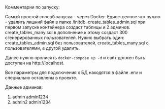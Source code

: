 Комментарии по запуску:

Самый простой способ запуска - через Docker.
Единственное что нужно - удалить лишний файл в папке /initdb. create_tables_admin.sql при первом запуске контейнера создаст таблицы и 2 админов. create_tables_many.sql в дополнение к этому создаст 300 сгенерированных пользователей. Нужно выбрать один: create_tables_admin.sql без пользователей, create_tables_many.sql с пользователями, а другой удалить.

Далее нужно прописать `docker-compose up -d` и сайт должен быть доступен на http://localhost.

Все параметры для подключения к БД находятся в файле .env и специально оставлены в проекте.

Данные админов:
1. admin admin1234
2. admin2 admin1234